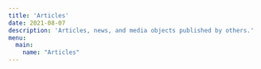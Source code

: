 ```yaml
---
title: 'Articles'
date: 2021-08-07
description: 'Articles, news, and media objects published by others.'
menu:
  main:
    name: "Articles"
---
```

